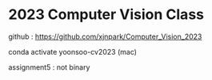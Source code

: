 # 2023 Computer Vision Class

github : https://github.com/xjnpark/Computer_Vision_2023

conda activate yoonsoo-cv2023 (mac)

assignment5 : not binary
